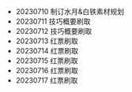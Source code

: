 - 20230710 制订水月&白铁素材规划
- 20230711 技巧概要刷取
- 20230712 技巧概要刷取
- 20230713 红票刷取
- 20230714 红票刷取
- 20230715 红票刷取
- 20230716 红票刷取
- 20230717 红票刷取

